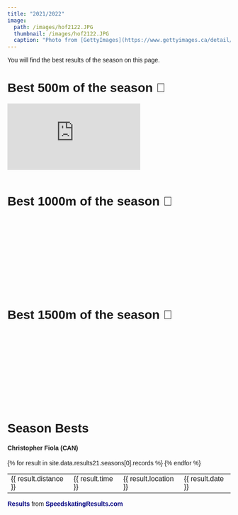 ```yaml
---
title: "2021/2022"
image: 
  path: /images/hof2122.JPG
  thumbnail: /images/hof2122.JPG
  caption: "Photo from [GettyImages](https://www.gettyimages.ca/detail/news-photo/christopher-fiola-races-in-the-mens-500m-during-the-isu-news-photo/1359385077?adppopup=true)"
---
```


You will find the best results of the season on this page.

# Best 500m of the season 🥇

<div class="container">
<iframe src="https://www.youtube.com/embed/DeMLUylwpRk" 
frameborder="0" allowfullscreen class="video"></iframe>
</div> <br />

# Best 1000m of the season 🥇

<div class="container">
<iframe src="" 
frameborder="0" allowfullscreen class="video"></iframe>
</div> <br />

# Best 1500m of the season 🥇

<div class="container">
<iframe src="" 
frameborder="0" allowfullscreen class="video"></iframe>
</div> <br />

<!-- Personal Records table -->
<head>
  <meta http-equiv="content-type" content="text/html; charset=utf-8" />
  <style type="text/css" media="screen">
    body {font-family: 'Lucida Grande', Verdana, Arial, sans-serif; padding: 5px;}
    table.records {margin: 1em; border-collapse: collapse; }
    table.records td {padding: .2em .5em; }
    table.records td.distance {width: 5em; font-weight: bold;}
    table.records td.time {width: 5em; text-align: right;}
    table.records td.date {}
    table.records td.location {width: 15em;}
    a {color: navy; text-decoration: none; font-weight: bold;}
    a:visited {font-weight: normal;}
    a:hover {color: crimson;}
  </style>
  <title>Season Bests</title>
</head>
<body>
  <h1>Season Bests</h1>
  <h4>Christopher Fiola (CAN)</h4>
  <table>
    {% for result in site.data.results21.seasons[0].records %}
    <tr>
      <td>{{ result.distance }}</td>
      <td>{{ result.time }}</td>
      <td>{{ result.location }}</td>
      <td>{{ result.date }}</td>
    </tr>
    {% endfor %}
  </table>
  <p><a href="https://speedskatingresults.com/index.php?p=17&s=46453"> Results </a> from <a href="https://speedskatingresults.com">SpeedskatingResults.com</a></p>
</body>
